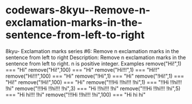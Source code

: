 # codewars-8kyu--Remove-n-exclamation-marks-in-the-sentence-from-left-to-right
  8kyu- Exclamation marks series #6: Remove n exclamation marks in the sentence from left to right    Description: Remove n exclamation marks in the sentence from left to right. n is positive integer.  Examples remove("Hi!",1) === "Hi" remove("Hi!",100) === "Hi" remove("Hi!!!",1) === "Hi!!" remove("Hi!!!",100) === "Hi" remove("!Hi",1) === "Hi" remove("!Hi!",1) === "Hi!" remove("!Hi!",100) === "Hi" remove("!!!Hi !!hi!!! !hi",1) === "!!Hi !!hi!!! !hi" remove("!!!Hi !!hi!!! !hi",3) === "Hi !!hi!!! !hi" remove("!!!Hi !!hi!!! !hi",5) === "Hi hi!!! !hi" remove("!!!Hi !!hi!!! !hi",100) === "Hi hi hi"
